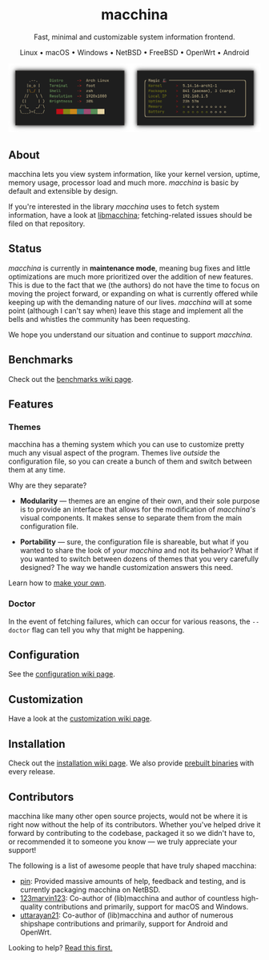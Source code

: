 <div align="center">
<h1>macchina</h1>

Fast, minimal and customizable system information frontend.

Linux • macOS • Windows • NetBSD • FreeBSD • OpenWrt • Android

<img src="assets/preview.png" alt="Preview" />
</div>

## About

macchina lets you view system information, like your kernel version, uptime,
memory usage, processor load and much more. _macchina_ is basic by default and
extensible by design.

If you're interested in the library _macchina_ uses to fetch system
information, have a look at [libmacchina][libmacchina]; fetching-related
issues should be filed on that repository.

## Status

_macchina_ is currently in **maintenance mode**, meaning bug fixes and
little optimizations are much more prioritized over the addition of
new features. This is due to the fact that we (the authors) do not
have the time to focus on moving the project forward, or expanding on
what is currently offered while keeping up with the demanding nature
of our lives. _macchina_ will at some point (although I can't say
when) leave this stage and implement all the bells and whistles the
community has been requesting.

We hope you understand our situation and continue to support _macchina_.

## Benchmarks

Check out the [benchmarks wiki page](https://github.com/Macchina-CLI/macchina/wiki/Benchmarks).

## Features

### Themes

macchina has a theming system which you can use to customize pretty much
any visual aspect of the program. Themes live *outside* the
configuration file, so you can create a bunch of them and switch between
them at any time.

Why are they separate?

- **Modularity** — themes are an engine of their own, and their sole purpose is
  to provide an interface that allows for the modification of _macchina's_
  visual components. It makes sense to separate them from the main
  configuration file.

- **Portability** — sure, the configuration file is shareable, but what if you
  wanted to share the look of _your macchina_ and not its behavior? What if you
  wanted to switch between dozens of themes that you very carefully designed?
  The way we handle customization answers this need.

Learn how to [make your own](#customization).

### Doctor

In the event of fetching failures, which can occur for various reasons,
the `--doctor` flag can tell you why that might be happening.

## Configuration

See the [configuration wiki page][configuration].

## Customization

Have a look at the [customization wiki page][customization].

## Installation

Check out the [installation wiki page][installation].  We also provide
[prebuilt binaries][releases] with every release.

## Contributors

macchina like many other open source projects, would not be where it is
right now without the help of its contributors. Whether you've helped
drive it forward by contributing to the codebase, packaged it so we
didn't have to, or recommended it to someone you know — we truly
appreciate your support!

The following is a list of awesome people that have truly shaped macchina:
- [pin](https://pkgsrc.se/bbmaint.php?maint=pin@NetBSD.org): Provided
  massive amounts of help, feedback and testing, and is currently
  packaging macchina on NetBSD.
- [123marvin123](https://github.com/123marvin123): Co-author of (lib)macchina and
  author of countless high-quality contributions and primarily, support for
  macOS and Windows.
- [uttarayan21](https://github.com/uttarayan21): Co-author of
  (lib)macchina and author of numerous shipshape contributions and
  primarily, support for Android and OpenWrt.

Looking to help? [Read this first.][contributing]

[libmacchina]: https://github.com/Macchina-CLI/libmacchina
[releases]: https://github.com/Macchina-CLI/macchina/releases
[installation]: https://github.com/Macchina-CLI/macchina/wiki/Installation
[configuration]: https://github.com/Macchina-CLI/macchina/wiki/Configuration
[customization]: https://github.com/Macchina-CLI/macchina/wiki/Customization
[contributing]: .github/CONTRIBUTING.md
